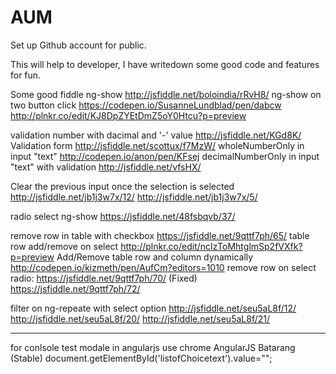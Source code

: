 # AUM
Set up Github account for public.

This will help to developer, I have writedown some good code and features for fun.

Some good fiddle
ng-show http://jsfiddle.net/boloindia/rRvH8/
ng-show on two button click https://codepen.io/SusanneLundblad/pen/dabcw  http://plnkr.co/edit/KJ8DpZYEtDmZ5oY0Htcu?p=preview

validation number with dacimal and '-' value http://jsfiddle.net/KGd8K/
Validation form http://jsfiddle.net/scottux/f7MzW/
wholeNumberOnly in input "text" http://codepen.io/anon/pen/KFsej
decimalNumberOnly in input "text" with validation http://jsfiddle.net/vfsHX/

Clear the previous input once the selection is selected http://jsfiddle.net/jb1j3w7x/12/ http://jsfiddle.net/jb1j3w7x/5/

radio select ng-show https://jsfiddle.net/48fsbqvb/37/

remove row in table with checkbox https://jsfiddle.net/9qttf7ph/65/
table row add/remove on select http://plnkr.co/edit/ncIzToMhtglmSp2fVXfk?p=preview
Add/Remove table row and column dynamically http://codepen.io/kizmeth/pen/AufCm?editors=1010
remove row on select radio: https://jsfiddle.net/9qttf7ph/70/ (Fixed)
https://jsfiddle.net/9qttf7ph/72/

filter on ng-repeate with select option 
http://jsfiddle.net/seu5aL8f/12/ 
http://jsfiddle.net/seu5aL8f/20/
http://jsfiddle.net/seu5aL8f/21/

----------------
for conlsole test modale in angularjs use chrome AngularJS Batarang (Stable)
document.getElementById('listofChoicetext').value="";
